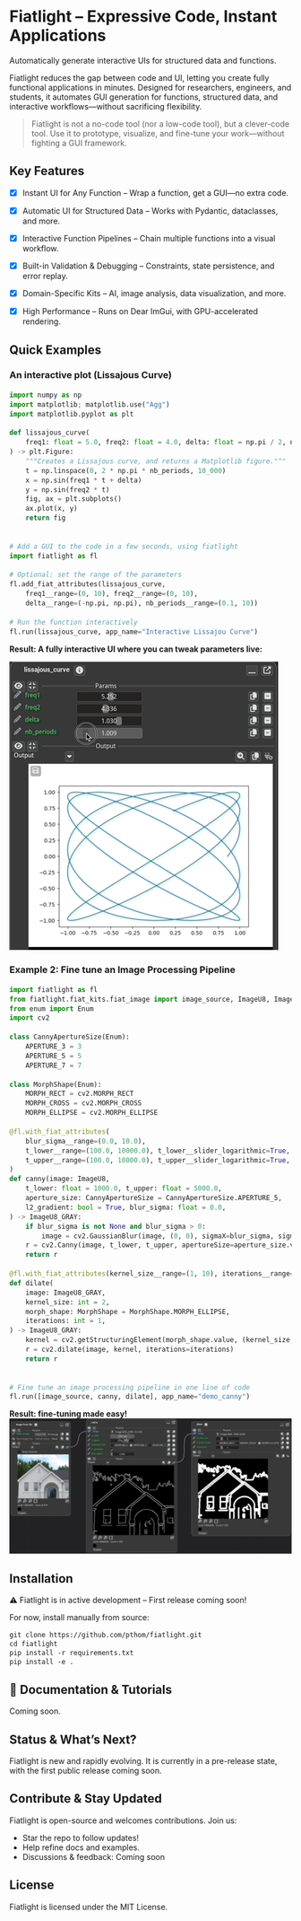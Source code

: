Fiatlight – Expressive Code, Instant Applications
=================================================

Automatically generate interactive UIs for structured data and functions.

Fiatlight reduces the gap between code and UI, letting you create fully functional applications in minutes.
Designed for researchers, engineers, and students, it automates GUI generation for functions, structured data,
and interactive workflows—without sacrificing flexibility.

> Fiatlight is not a no-code tool (nor a low-code tool), but  a clever-code tool.
> Use it to prototype, visualize, and fine-tune your work—without fighting a GUI framework.
>

Key Features
------------

-[x] Instant UI for Any Function – Wrap a function, get a GUI—no extra code.
-[x] Automatic UI for Structured Data – Works with Pydantic, dataclasses, and more.
-[x] Interactive Function Pipelines – Chain multiple functions into a visual workflow.
-[x] Built-in Validation & Debugging – Constraints, state persistence, and error replay.
-[x] Domain-Specific Kits – AI, image analysis, data visualization, and more.
-[x] High Performance – Runs on Dear ImGui, with GPU-accelerated rendering.


Quick Examples
--------------

### An interactive plot (Lissajous Curve)

```python
import numpy as np
import matplotlib; matplotlib.use("Agg")
import matplotlib.pyplot as plt

def lissajous_curve(
    freq1: float = 5.0, freq2: float = 4.0, delta: float = np.pi / 2, nb_periods: float = 1
) -> plt.Figure:
    """Creates a Lissajous curve, and returns a Matplotlib figure."""
    t = np.linspace(0, 2 * np.pi * nb_periods, 10_000)
    x = np.sin(freq1 * t + delta)
    y = np.sin(freq2 * t)
    fig, ax = plt.subplots()
    ax.plot(x, y)
    return fig


# Add a GUI to the code in a few seconds, using fiatlight
import fiatlight as fl

# Optional: set the range of the parameters
fl.add_fiat_attributes(lissajous_curve,
    freq1__range=(0, 10), freq2__range=(0, 10),
    delta__range=(-np.pi, np.pi), nb_periods__range=(0.1, 10))

# Run the function interactively
fl.run(lissajous_curve, app_name="Interactive Lissajou Curve")
```

**Result: A fully interactive UI where you can tweak parameters live:**

![lissajou.gif](resources/readme_images/lissajou.gif)


### Example 2: Fine tune an Image Processing Pipeline

```python
import fiatlight as fl
from fiatlight.fiat_kits.fiat_image import image_source, ImageU8, ImageU8_GRAY
from enum import Enum
import cv2

class CannyApertureSize(Enum):
    APERTURE_3 = 3
    APERTURE_5 = 5
    APERTURE_7 = 7

class MorphShape(Enum):
    MORPH_RECT = cv2.MORPH_RECT
    MORPH_CROSS = cv2.MORPH_CROSS
    MORPH_ELLIPSE = cv2.MORPH_ELLIPSE

@fl.with_fiat_attributes(
    blur_sigma__range=(0.0, 10.0),
    t_lower__range=(100.0, 10000.0), t_lower__slider_logarithmic=True,
    t_upper__range=(100.0, 10000.0), t_upper__slider_logarithmic=True,
)
def canny(image: ImageU8,
    t_lower: float = 1000.0, t_upper: float = 5000.0,
    aperture_size: CannyApertureSize = CannyApertureSize.APERTURE_5,
    l2_gradient: bool = True, blur_sigma: float = 0.0,
) -> ImageU8_GRAY:
    if blur_sigma is not None and blur_sigma > 0:
        image = cv2.GaussianBlur(image, (0, 0), sigmaX=blur_sigma, sigmaY=blur_sigma)  # type: ignore
    r = cv2.Canny(image, t_lower, t_upper, apertureSize=aperture_size.value, L2gradient=l2_gradient)
    return r

@fl.with_fiat_attributes(kernel_size__range=(1, 10), iterations__range=(1, 10))
def dilate(
    image: ImageU8_GRAY,
    kernel_size: int = 2,
    morph_shape: MorphShape = MorphShape.MORPH_ELLIPSE,
    iterations: int = 1,
) -> ImageU8_GRAY:
    kernel = cv2.getStructuringElement(morph_shape.value, (kernel_size, kernel_size))
    r = cv2.dilate(image, kernel, iterations=iterations)
    return r


# Fine tune an image processing pipeline in one line of code
fl.run([image_source, canny, dilate], app_name="demo_canny")
```

**Result: fine-tuning made easy!**
![img.png](resources/readme_images/image_pipeline.gif)


Installation
------------

⚠ Fiatlight is in active development – First release coming soon!

For now, install manually from source:

```
git clone https://github.com/pthom/fiatlight.git
cd fiatlight
pip install -r requirements.txt
pip install -e .
```

📖 Documentation & Tutorials
----------------------------

Coming soon.

Status & What’s Next?
---------------------

Fiatlight is new and rapidly evolving.
It is currently in a pre-release state, with the first public release coming soon.


Contribute & Stay Updated
-------------------------

Fiatlight is open-source and welcomes contributions.
Join us:

* Star the repo to follow updates!
* ️Help refine docs and examples.
* Discussions & feedback: Coming soon

License
-------

Fiatlight is licensed under the MIT License.
